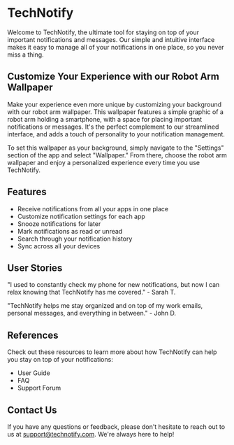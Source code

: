 <!--font:Great Vibes-->

# TechNotify

Welcome to TechNotify, the ultimate tool for staying on top of your important notifications and messages. Our simple and intuitive interface makes it easy to manage all of your notifications in one place, so you never miss a thing.

## Customize Your Experience with our Robot Arm Wallpaper

Make your experience even more unique by customizing your background with our robot arm wallpaper. This wallpaper features a simple graphic of a robot arm holding a smartphone, with a space for placing important notifications or messages. It's the perfect complement to our streamlined interface, and adds a touch of personality to your notification management.

To set this wallpaper as your background, simply navigate to the "Settings" section of the app and select "Wallpaper." From there, choose the robot arm wallpaper and enjoy a personalized experience every time you use TechNotify.

## Features

- Receive notifications from all your apps in one place
- Customize notification settings for each app
- Snooze notifications for later
- Mark notifications as read or unread
- Search through your notification history
- Sync across all your devices

## User Stories

"I used to constantly check my phone for new notifications, but now I can relax knowing that TechNotify has me covered." - Sarah T.

"TechNotify helps me stay organized and on top of my work emails, personal messages, and everything in between." - John D.

## References

Check out these resources to learn more about how TechNotify can help you stay on top of your notifications:

- User Guide
- FAQ
- Support Forum

## Contact Us

If you have any questions or feedback, please don't hesitate to reach out to us at support@technotify.com. We're always here to help!

<!--

Write me content for website with wallpaper which alt text is:

"A wallpaper featuring a simple graphic of a robot arm holding a smartphone, with a space for placing important notifications or messages."

The name/title of the page should not be 1:1 copy of the alt text but rather a real content of the website which is using this wallpaper.

- Use markdown format 
- Start with heading
- Heading should be short and concise
- The content should look like a real website 
- The website should not be about the wallpaper, wallpaper is just a related background
- Heading should be contain work "wallpaper" or "background"
- Include real sections like references, contact, user stories, etc. use things relevant to the page purpose.
- Feel free to use structure like headings, bullets, numbering, blockquotes, paragraphs, horizontal lines, etc.
- You can use formatting like bold or _italic_
- You can include UTF-8 emojis
- Links should be only #hash anchors (and you can refer to the document itself)
- Do not include images


---


# TechNotify - Stay on Top of Your Notifications

Welcome to TechNotify, the ultimate tool for staying on top of your important notifications and messages. Our simple and intuitive interface makes it easy to manage all of your notifications in one place, so you never miss a thing.

## Customize Your Experience with our Robot Arm Wallpaper

Make your experience even more unique by customizing your background with our robot arm wallpaper. This wallpaper features a simple graphic of a robot arm holding a smartphone, with a space for placing important notifications or messages. It's the perfect complement to our streamlined interface, and adds a touch of personality to your notification management.

To set this wallpaper as your background, simply navigate to the "Settings" section of the app and select "Wallpaper." From there, choose the robot arm wallpaper and enjoy a personalized experience every time you use TechNotify.

## Features

- Receive notifications from all your apps in one place
- Customize notification settings for each app
- Snooze notifications for later
- Mark notifications as read or unread
- Search through your notification history
- Sync across all your devices

## User Stories

"I used to constantly check my phone for new notifications, but now I can relax knowing that TechNotify has me covered." - Sarah T.

"TechNotify helps me stay organized and on top of my work emails, personal messages, and everything in between." - John D.

## References

Check out these resources to learn more about how TechNotify can help you stay on top of your notifications:

- User Guide
- FAQ
- Support Forum

## Contact Us

If you have any questions or feedback, please don't hesitate to reach out to us at support@technotify.com. We're always here to help!

-->
